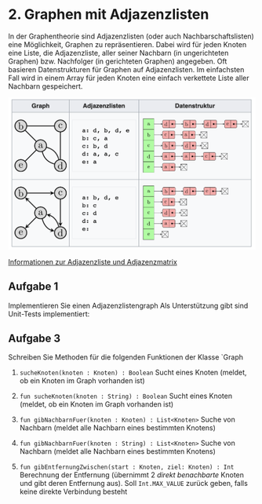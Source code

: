 # 2. Graphen mit Adjazenzlisten
In der Graphentheorie sind Adjazenzlisten (oder auch Nachbarschaftslisten) eine Möglichkeit, Graphen zu repräsentieren. 
Dabei wird für jeden Knoten eine Liste, die Adjazenzliste, aller seiner Nachbarn (in ungerichteten Graphen) bzw.
Nachfolger (in gerichteten Graphen) angegeben. Oft basieren Datenstrukturen für Graphen auf Adjazenzlisten.
Im einfachsten Fall wird in einem Array für jeden Knoten eine einfach verkettete Liste aller Nachbarn gespeichert.

![Bild](Adjazenzlisten.png)

[Informationen zur Adjazenzliste und Adjazenzmatrix](https://www.youtube.com/watch?v=Pw4aeb_UMOo)

## Aufgabe 1
Implementieren Sie einen Adjazenzlistengraph 
Als Unterstützung gibt sind Unit-Tests implementiert:


## Aufgabe 3
Schreiben Sie Methoden für die folgenden Funktionen der Klasse `Graph

1. `sucheKnoten(knoten : Knoten) : Boolean`
   Sucht eines Knoten (meldet, ob ein Knoten im Graph vorhanden ist)

2. `fun sucheKnoten(knoten : String) : Boolean`
   Sucht eines Knoten (meldet, ob ein Knoten im Graph vorhanden ist)
   
3. `fun gibNachbarnFuer(knoten : Knoten) : List<Knoten>`
   Suche von Nachbarn (meldet alle Nachbarn eines bestimmten Knotens)

4. `fun gibNachbarnFuer(knoten : String) : List<Knoten>`
   Suche von Nachbarn (meldet alle Nachbarn eines bestimmten Knotens)
   
6. `fun gibEntfernungZwischen(start : Knoten, ziel: Knoten) : Int`
   Berechnung der Entfernung (übernimmt 2 *direkt benachbarte* Knoten und gibt deren Entfernung aus).
   Soll `Int.MAX_VALUE` zurück geben, falls keine direkte Verbindung besteht